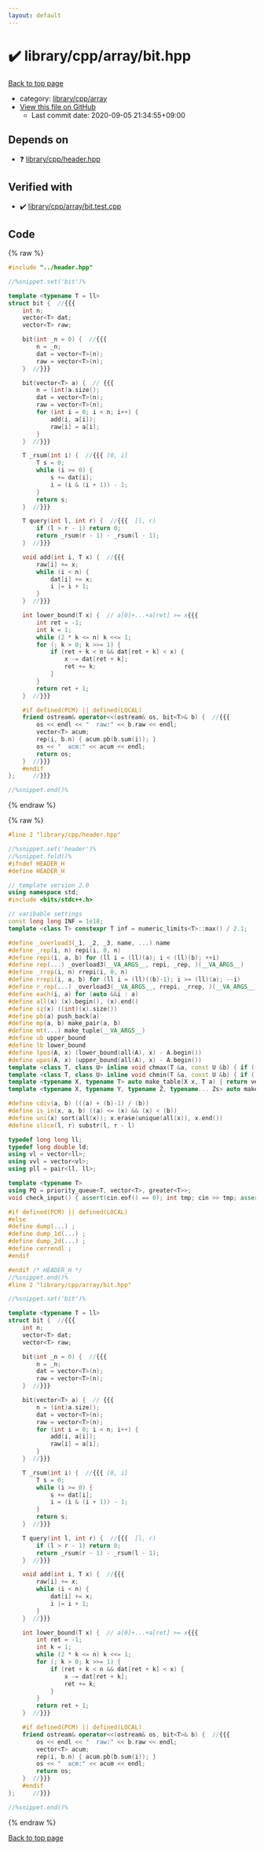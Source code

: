 ```yaml
---
layout: default
---
```


<!-- mathjax config similar to math.stackexchange -->
<script type="text/javascript" async
  src="https://cdnjs.cloudflare.com/ajax/libs/mathjax/2.7.5/MathJax.js?config=TeX-MML-AM_CHTML">
</script>
<script type="text/x-mathjax-config">
  MathJax.Hub.Config({
    TeX: { equationNumbers: { autoNumber: "AMS" }},
    tex2jax: {
      inlineMath: [ ['$','$'] ],
      processEscapes: true
    },
    "HTML-CSS": { matchFontHeight: false },
    displayAlign: "left",
    displayIndent: "2em"
  });
</script>

<script type="text/javascript" src="https://cdnjs.cloudflare.com/ajax/libs/jquery/3.4.1/jquery.min.js"></script>
<script src="https://cdn.jsdelivr.net/npm/jquery-balloon-js@1.1.2/jquery.balloon.min.js" integrity="sha256-ZEYs9VrgAeNuPvs15E39OsyOJaIkXEEt10fzxJ20+2I=" crossorigin="anonymous"></script>
<script type="text/javascript" src="../../../../assets/js/copy-button.js"></script>
<link rel="stylesheet" href="../../../../assets/css/copy-button.css" />


# :heavy_check_mark: library/cpp/array/bit.hpp

<a href="../../../../index.html">Back to top page</a>

* category: <a href="../../../../index.html#0e902850ca3e9230d87c81984f25b3bb">library/cpp/array</a>
* <a href="{{ site.github.repository_url }}/blob/master/library/cpp/array/bit.hpp">View this file on GitHub</a>
    - Last commit date: 2020-09-05 21:34:55+09:00




## Depends on

* :question: <a href="../header.hpp.html">library/cpp/header.hpp</a>


## Verified with

* :heavy_check_mark: <a href="../../../../verify/library/cpp/array/bit.test.cpp.html">library/cpp/array/bit.test.cpp</a>


## Code

<a id="unbundled"></a>
{% raw %}
```cpp
#include "../header.hpp"

//%snippet.set('bit')%

template <typename T = ll>
struct bit {  //{{{
    int n;
    vector<T> dat;
    vector<T> raw;

    bit(int _n = 0) {  //{{{
        n = _n;
        dat = vector<T>(n);
        raw = vector<T>(n);
    }  //}}}

    bit(vector<T> a) {  // {{{
        n = (int)a.size();
        dat = vector<T>(n);
        raw = vector<T>(n);
        for (int i = 0; i < n; i++) {
            add(i, a[i]);
            raw[i] = a[i];
        }
    }  //}}}

    T _rsum(int i) {  //{{{ [0, i]
        T s = 0;
        while (i >= 0) {
            s += dat[i];
            i = (i & (i + 1)) - 1;
        }
        return s;
    }  //}}}

    T query(int l, int r) {  //{{{  [l, r)
        if (l > r - 1) return 0;
        return _rsum(r - 1) - _rsum(l - 1);
    }  //}}}

    void add(int i, T x) {  //{{{
        raw[i] += x;
        while (i < n) {
            dat[i] += x;
            i |= i + 1;
        }
    }  //}}}

    int lower_bound(T x) {  // a[0]+...+a[ret] >= x{{{
        int ret = -1;
        int k = 1;
        while (2 * k <= n) k <<= 1;
        for (; k > 0; k >>= 1) {
            if (ret + k < n && dat[ret + k] < x) {
                x -= dat[ret + k];
                ret += k;
            }
        }
        return ret + 1;
    }  //}}}

    #if defined(PCM) || defined(LOCAL)
    friend ostream& operator<<(ostream& os, bit<T>& b) {  //{{{
        os << endl << "  raw:" << b.raw << endl;
        vector<T> acum;
        rep(i, b.n) { acum.pb(b.sum(i)); }
        os << "  acm:" << acum << endl;
        return os;
    }  //}}}
    #endif
};     //}}}

//%snippet.end()%

```
{% endraw %}

<a id="bundled"></a>
{% raw %}
```cpp
#line 2 "library/cpp/header.hpp"

//%snippet.set('header')%
//%snippet.fold()%
#ifndef HEADER_H
#define HEADER_H

// template version 2.0
using namespace std;
#include <bits/stdc++.h>

// varibable settings
const long long INF = 1e18;
template <class T> constexpr T inf = numeric_limits<T>::max() / 2.1;

#define _overload3(_1, _2, _3, name, ...) name
#define _rep(i, n) repi(i, 0, n)
#define repi(i, a, b) for (ll i = (ll)(a); i < (ll)(b); ++i)
#define rep(...) _overload3(__VA_ARGS__, repi, _rep, )(__VA_ARGS__)
#define _rrep(i, n) rrepi(i, 0, n)
#define rrepi(i, a, b) for (ll i = (ll)((b)-1); i >= (ll)(a); --i)
#define r_rep(...) _overload3(__VA_ARGS__, rrepi, _rrep, )(__VA_ARGS__)
#define each(i, a) for (auto &&i : a)
#define all(x) (x).begin(), (x).end()
#define sz(x) ((int)(x).size())
#define pb(a) push_back(a)
#define mp(a, b) make_pair(a, b)
#define mt(...) make_tuple(__VA_ARGS__)
#define ub upper_bound
#define lb lower_bound
#define lpos(A, x) (lower_bound(all(A), x) - A.begin())
#define upos(A, x) (upper_bound(all(A), x) - A.begin())
template <class T, class U> inline void chmax(T &a, const U &b) { if ((a) < (b)) (a) = (b); }
template <class T, class U> inline void chmin(T &a, const U &b) { if ((a) > (b)) (a) = (b); }
template <typename X, typename T> auto make_table(X x, T a) { return vector<T>(x, a); }
template <typename X, typename Y, typename Z, typename... Zs> auto make_table(X x, Y y, Z z, Zs... zs) { auto cont = make_table(y, z, zs...); return vector<decltype(cont)>(x, cont); }

#define cdiv(a, b) (((a) + (b)-1) / (b))
#define is_in(x, a, b) ((a) <= (x) && (x) < (b))
#define uni(x) sort(all(x)); x.erase(unique(all(x)), x.end())
#define slice(l, r) substr(l, r - l)

typedef long long ll;
typedef long double ld;
using vl = vector<ll>;
using vvl = vector<vl>;
using pll = pair<ll, ll>;

template <typename T>
using PQ = priority_queue<T, vector<T>, greater<T>>;
void check_input() { assert(cin.eof() == 0); int tmp; cin >> tmp; assert(cin.eof() == 1); }

#if defined(PCM) || defined(LOCAL)
#else
#define dump(...) ;
#define dump_1d(...) ;
#define dump_2d(...) ;
#define cerrendl ;
#endif

#endif /* HEADER_H */
//%snippet.end()%
#line 2 "library/cpp/array/bit.hpp"

//%snippet.set('bit')%

template <typename T = ll>
struct bit {  //{{{
    int n;
    vector<T> dat;
    vector<T> raw;

    bit(int _n = 0) {  //{{{
        n = _n;
        dat = vector<T>(n);
        raw = vector<T>(n);
    }  //}}}

    bit(vector<T> a) {  // {{{
        n = (int)a.size();
        dat = vector<T>(n);
        raw = vector<T>(n);
        for (int i = 0; i < n; i++) {
            add(i, a[i]);
            raw[i] = a[i];
        }
    }  //}}}

    T _rsum(int i) {  //{{{ [0, i]
        T s = 0;
        while (i >= 0) {
            s += dat[i];
            i = (i & (i + 1)) - 1;
        }
        return s;
    }  //}}}

    T query(int l, int r) {  //{{{  [l, r)
        if (l > r - 1) return 0;
        return _rsum(r - 1) - _rsum(l - 1);
    }  //}}}

    void add(int i, T x) {  //{{{
        raw[i] += x;
        while (i < n) {
            dat[i] += x;
            i |= i + 1;
        }
    }  //}}}

    int lower_bound(T x) {  // a[0]+...+a[ret] >= x{{{
        int ret = -1;
        int k = 1;
        while (2 * k <= n) k <<= 1;
        for (; k > 0; k >>= 1) {
            if (ret + k < n && dat[ret + k] < x) {
                x -= dat[ret + k];
                ret += k;
            }
        }
        return ret + 1;
    }  //}}}

    #if defined(PCM) || defined(LOCAL)
    friend ostream& operator<<(ostream& os, bit<T>& b) {  //{{{
        os << endl << "  raw:" << b.raw << endl;
        vector<T> acum;
        rep(i, b.n) { acum.pb(b.sum(i)); }
        os << "  acm:" << acum << endl;
        return os;
    }  //}}}
    #endif
};     //}}}

//%snippet.end()%

```
{% endraw %}

<a href="../../../../index.html">Back to top page</a>

